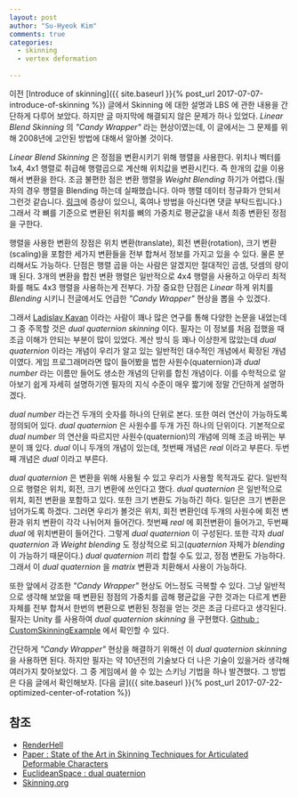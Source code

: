 ```yaml
---
layout: post
author: "Su-Hyeok Kim"
comments: true
categories:
  - skinning
  - vertex deformation
  
---
```


이전 [Introduce of skinning]({{ site.baseurl }}{% post_url 2017-07-07-introduce-of-skinning %}) 글에서 Skinning 에 대한 설명과 LBS 에 관한 내용을 간단하게 다루어 보았다. 하지만 글 마지막에 해결되지 않은 문제가 하나 있었다. _Linear Blend Skinning_ 의 _"Candy Wrapper"_ 라는 현상이였는데, 이 글에서는 그 문제를 위해 2008년에 고안된 방법에 대해서 알아볼 것이다.

<!-- more -->

_Linear Blend Skinning_ 은 정점을 변환시키기 위해 행렬을 사용한다. 위치나 벡터를 1x4, 4x1 행렬로 취급해 행렬곱으로 계산해 위치값을 변환시킨다. 즉 한개의 값을 이용해서 변환을 한다. 조금 불편한 점은 변환 행렬을 _Weight Blending_ 하기가 어렵다.(필자의 경우 행렬을 Blending 하는데 실패했습니다. 아마 행렬 데이터 정규화가 안되서 그런것 같습니다. [링크](https://github.com/hrmrzizon/CustomSkinningExample/issues/6)에 증상이 있으니, 혹여나 방법을 아신다면 댓글 부탁드립니다.) 그래서 각 뼈를 기준으로 변환된 위치를 뼈의 가중치로 평균값을 내서 최종 변환된 정점을 구한다.

행렬을 사용한 변환의 장점은 위치 변환(translate), 회전 변환(rotation), 크기 변환(scaling)을 포함한 세가지 변환들을 전부 합쳐서 정보를 가지고 있을 수 있다. 물론 분리해서도 가능하다. 단점은 행렬 곱을 아는 사람은 알겠지만 절대적인 곱셈, 덧셈의 량이 꽤 된다. 3개의 변환을 합친 변환 행렬은 일반적으로 4x4 행렬을 사용하고 아무리 최적화를 해도 4x3 행렬을 사용하는게 전부다. 가장 중요한 단점은 _Linear_ 하게 위치를 _Blending_ 시키니 전글에서도 언급한 _"Candy Wrapper"_ 현상을 뽑을 수 있겠다.

그래서 [Ladislav Kavan](https://www.cs.utah.edu/~ladislav/) 이라는 사람이 꽤나 많은 연구를 통해 다양한 논문을 내었는데 그 중 주목할 것은 _dual quaternion skinning_ 이다. 필자는 이 정보를 처음 접했을 때 조금 이해가 안되는 부분이 많이 있었다. 계산 방식 등 꽤나 이상한게 많았는데 _dual quaternion_ 이라는 개념이 우리가 알고 있는 일반적인 대수적인 개념에서 확장된 개념이였다. 게임 프로그래머라면 많이 들어봤을 법한 사원수(quaternion)과 _dual number_ 라는 이름만 들어도 생소한 개념의 단위를 합친 개념이다. 이를 수학적으로 알아보기 쉽게 자세히 설명하기엔 필자의 지식 수준이 매우 짧기에 정말 간단하게 설명하겠다.

_dual number_ 라는건 두개의 숫자를 하나의 단위로 본다. 또한 여러 연산이 가능하도록 정의되어 있다. _dual quaternion_ 은 사원수를 두개 가진 하나의 단위이다. 기본적으로 _dual number_ 의 연산을 따르지만 사원수(quaternion)의 개념에 의해 조금 바뀌는 부분이 꽤 있다. _dual_ 이니 두개의 개념이 있는데, 첫번째 개념은 _real_ 이라고 부른다. 두번째 개념은 _dual_ 이라고 부른다.

_dual quaternion_ 은 변환을 위해 사용될 수 있고 우리가 사용할 목적과도 같다. 일반적으로 행렬은 위치, 회전, 크기 변환에 쓰인다고 했다. _dual quaternion_ 은 일반적으로 위치, 회전 변환을 포함하고 있다. 또한 크기 변환도 가능하긴 하다. 일단은 크기 변환은 넘어가도록 하겠다. 그러면 우리가 볼것은 위치, 회전 변환인데 두개의 사원수에 회전 변환과 위치 변환이 각각 나뉘어져 들어간다. 첫번째 _real_ 에 회전변환이 들어가고, 두번째 _dual_ 에 위치변환이 들어간다. 그렇게 _dual quaternion_ 이 구성된다. 또한 각자 _dual quaternion_ 과 _Weight blending_ 도 정상적으로 되고(_quaternion_ 자체가 _blending_ 이 가능하기 때문이다.) _dual quaternion_ 끼리 합칠 수도 있고, 정점 변환도 가능하다. 그래서 이 _dual quaternion_ 을 _matrix_ 변환과 치환해서 사용이 가능하다.

또한 앞에서 강조한 _"Candy Wrapper"_ 현상도 어느정도 극복할 수 있다. 그냥 일반적으로 생각해 보았을 때 변환된 정점의 가중치를 곱해 평균값을 구한 것과는 다르게 변환 자체를 전부 합쳐서 한번의 변환으로 변환된 정점을 얻는 것은 조금 다르다고 생각된다. 필자는 Unity 를 사용하여 _dual quaternion skinning_ 을 구현했다. [Github : CustomSkinningExample](https://github.com/hrmrzizon/CustomSkinningExample) 에서 확인할 수 있다.

간단하게 _"Candy Wrapper"_ 현상을 해결하기 위해선 이 _dual quaternion skinning_ 을 사용하면 된다. 하지만 필자는 약 10년전의 기술보다 더 나은 기술이 있을거라 생각해 여러가지 찾아보았다. 그 중 게임에서 쓸 수 있는 스키닝 기법을 하나 발견했다. 그 방법은 다음 글에서 확인해보자. [다음 글]({{ site.baseurl }}{% post_url 2017-07-22-optimized-center-of-rotation %})

## 참조

 - [RenderHell](https://simonschreibt.de/gat/renderhell-book1/)
 - [Paper : State of the Art in Skinning Techniques for Articulated Deformable Characters](http://www.fratarcangeli.net/wp-content/uploads/GRAPP.pdf)
 - [EuclideanSpace : dual quaternion](http://www.euclideanspace.com/maths/algebra/realNormedAlgebra/other/dualQuaternion/)
 - [Skinning.org](http://skinning.org/)
